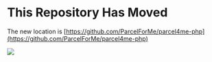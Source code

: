 
# This Repository Has Moved

The new location is [https://github.com/ParcelForMe/parcel4me-php](https://github.com/ParcelForMe/parcel4me-php)


![](http://parcelfor.me/images/site/logo--horizontal.svg)
